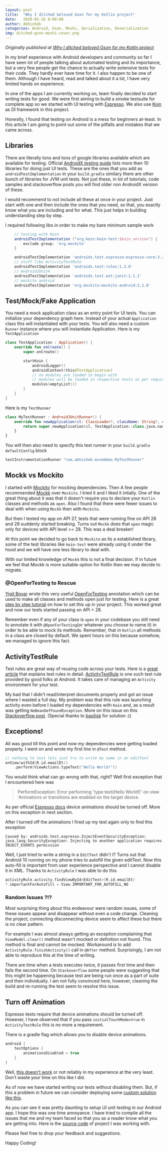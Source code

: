 ```yaml
---
layout: post
title:  "Why I ditched beloved Gson for my Kotlin project"
date:   2020-05-16 8:00:00
author: Abhishek
categories: Android, Gson, Moshi, Serialization, Deserialization
img: ditched-gson-moshi-cover.png
---
```


*Originally published at [Why I ditched beloved Gson for my Kotlin project](https://medium.com/swlh/why-i-ditched-beloved-gson-for-my-kotlin-project-4acc1809fb68)*


In my brief experience with Android developers and community so far I have seen lot of people talking about automated testing and its importance, but a very few people get the chance to actually write extensive tests for their code. They hardly ever have time for it. I also happen to be one of them. Although I have heard, read and talked about it a lot, I have very limited hands on experience. 

In one of the apps I am currently working on, team finally decided to start writing tests for good. We were first aiming to build a smoke testsuite for complete app so we started with UI testing with [Espresso](https://developer.android.com/training/testing/espresso). We also use [Koin](http://insert-koin.io/) as DI framework in this project.

Honestly, I found that testing on Android is a mess for beginners at-least. In this article I am going to point out some of the pitfalls and mistakes that we came across.

## Libraries
There are literally tons and tons of google libraries available which are available for testing. Official [AndroidX testing guide](https://developer.android.com/training/testing/set-up-project) lists more then 10 libraries for doing just UI tests. These are the ones that you add as `androidTestImplementation` in your `build.gradle` similary there are other bunch of libraries for JVM unit tests. Not just these, in lot of tutorials, code samples and stackoverflow posts you will find older non AndroidX version of these. 

I would recommend to not include all these at once in your project. Just start with one and then include the ones that you need, so that, you exactly know what you are including and for what. This just helps in building understanding step by step.

I required following libs in order to make my bare minimum sample work

```groovy
    // testing with Koin
    androidTestImplementation ("org.koin:koin-test:$koin_version") {
        exclude group: 'org.mockito'
    }

    androidTestImplementation 'androidx.test.espresso:espresso-core:3.2.0'
    // stuff like ActivityTestRule
    androidTestImplementation 'androidx.test:rules:1.2.0'
    // AndroidJUnit4
    androidTestImplementation 'androidx.test.ext:junit:1.1.1'
    // mockito android
    androidTestImplementation 'org.mockito:mockito-android:3.1.0'
```

## Test/Mock/Fake Application
You need a mock application class as an entry point for UI tests. You can initialize your dependency graph here. Instead of your actual `Application` class this will instantiated with your tests. You will also need a custom `Runner` instance where you will instantiate Application.
Here is my `TestApplication`
```kotlin
class TestApplication : Application() {
    override fun onCreate() {
        super.onCreate()

        startKoin {
            androidLogger()
            androidContext(this@TestApplication)
            // no modules are loaded to begin with
            // modules will be loaded in respective tests as per requirement
            modules(emptyList())
        }
    }
}
```

Here is my `TestRunner`
```kotlin
class MyTestRunner : AndroidJUnitRunner() {
    override fun newApplication(cl: ClassLoader?, className: String?, context: Context?): Application {
        return super.newApplication(cl, TestApplication::class.java.name, context)
    }
}
```

You will then also need to specify this test runner in your `build.gradle` `defaultConfig` block
```groovy
testInstrumentationRunner "com.abhishek.mvvmdemo.MyTestRunner"
```

## Mockk vs Mockito
I started with [Mockito](https://site.mockito.org/) for mocking dependencies. Then A few people recommended [Mockk](https://mockk.io/#dsl-examples) over `Mockito`. I tried it and I liked it intially. One of the great thing about it was that it doesn't require you to declare your `Kotlin` classes and methods as `open`. Also I found that there were fewer issues to deal with when using `Mockk` then with `Mockito`.

But then I tested my app on API 27, tests that were running fine on API 28 and 29 suddenly started breaking. Turns out `Mockk` does that `open` magic only for devices with API level >= 28. This was a deal breaker!

At this point we decided to go back to `Mockito` as its a established library, some of the test libraries like `koin-test` were already using it under the hood and we will have one less library to deal with.

With our limited knowledge of `Mockk` this is not a final decision. If in future we feel that Mockk is more suitable option for Kotlin then we may decide to migrate.

### @OpenForTesting to Rescue
[Yigit Boyar](https://github.com/yigit) wrote this very useful [OpenForTesting](https://github.com/android/architecture-components-samples/issues/346) annotation which can be used to make all classes and methods open just for testing. Here is a great [step by step tutorial](https://proandroiddev.com/mocking-androidtest-in-kotlin-51f0a603d500) on how to set this up in your project. This worked great and now our tests started passing on API < 28.

Remember even if any of your class is `open` in your codebase you still need to annotate it with `@OpenForTesting`(or whatever you choose to name it) in order to be able to mock its methods. Remember, that in `Kotlin` all methods in a class are closed by default. We spent hours on this because somehow, we managed to ignore this fact.

## ActivityTestRule
Test rules are great way of reusing code across your tests. Here is a [great article](https://medium.com/@elye.project/all-about-testrule-a-steroid-before-after-a74ef421e3e5) that explains test rules in detail. [ActivityTestRule](https://developer.android.com/reference/android/support/test/rule/ActivityTestRule) is one such test rule provided by good folks at Android. It takes care of managing an `Activity` environment for your test. 

My bad that I didn't read/interpret documents properly and got an issue where I wasted a full day. My problem was that this rule was launching activity even before I loaded my dependencies with `Koin` and, as a result was getting `NoBeanDefFoundException`. More on this issue on this [Stackoverflow post](https://stackoverflow.com/questions/58728051/nobeandeffoundexception-with-mock-viewmodel-testing-with-koin-espresso/). (Special thanks to [basilisk](https://stackoverflow.com/users/493321/basilisk) for solution :))

## Exceptions!
All was good till this point and now my dependencies were getting loaded properly. I went on and wrote my first line in `@Test` method. 
```kotlin
// nothing to test lets just try to write my name in an editText
onView(withId(R.id.emailEt))
    .perform(ViewActions.typeText("Hello World!"))
```

You would think what can go wrong with that, right? Well first exception that I encountered here was 
> PerformException: Error performing 'type text(Hello World!)' on view 'Animations or transitions are enabled on the target device.

As per official [Espresso docs](https://developer.android.com/training/testing/espresso/setup) device animations should be turned off. More on this exception in next section.

After I turned off the animations I fired up my test again only to find this exception
```
Caused by: androidx.test.espresso.InjectEventSecurityException: java.lang.SecurityException: Injecting to another application requires INJECT_EVENTS permission
```
Well, I just tried to write a string in a `EditText` didn't I? Turns out that Android 10 running on my phone tries to autofill the given editText. Now this auto-fill is important from user experience perspective and I cannot disable it in XML. Thanks to `ActivityRule` I was able to do this
```kotlin
activityRule.activity.findViewById<EditText>(R.id.emailEt)
?.importantForAutofill = View.IMPORTANT_FOR_AUTOFILL_NO
```

### Random Issues ?!?
Most surprising thing about this endeavour were random issues, some of these issues appear and disappear without even a code change. Cleaning the project, connecting disconnecting device seem to affect these but there is no clear pattern.

For example I was almost always getting an exception complaining that `ViewModel.clear()` method wasn't mocked or definition not found. This method is final and cannot be mocked. Workaround is to add `ActivityRule.finishActivity()` call in `@After` method. Surprisingly, I am not able to reproduce this at the time of writing.

There are time when a tests executes twice, it passes first time and then fails the second time. On `Stackoverflow` some people were suggesting that this might be happening because test are being run once as a part of suite and then individually. I am not fully convinced here, however, cleaning the build and re-running the test seem to resolve this issue. 

## Turn off Animation

Espresso tests require that device animations should be turned off. However, I have observed that if you pass `initialTouchMode=true` in `ActivityTestRule` this is no more a requirement.

There is a gradle flag which allows you to disable device animations.
```groovy
android {
    testOptions {
        animationsDisabled = true
    }
}
```

Well, [this doesn't work](https://stackoverflow.com/questions/43474144/what-does-the-testoptions-animationsdisabled-property-in-android-gradle-plugin-d) or not reliably in my experience at the very least. Don't waste your time on this like I did.

As of now we have started writing our tests without disabling them. But, if this a problem in future we can consider deploying some [custom solution like this](https://proandroiddev.com/one-rule-to-disable-them-all-d387da440318).


As you can see it was pretty daunting to setup UI unit testing in our Android app. I hope this was one time annoyance. I have tried to compile all the issues that me and my team faced so that you as a reader know what you are getting into. Here is the [source code](https://github.com/abhishekBansal/mvvm-architecture-demo) of project I was working with. 

Please feel free to drop your feedback and suggestions.

Happy Coding!
